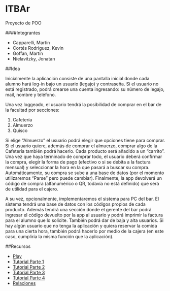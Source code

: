 # ITBAr

Proyecto de POO

####Integrantes

* Capparelli, Martin
* Cortés Rodríguez, Kevin 
* Goffan, Martín
* Nielavitzky, Jonatan

##Idea

Inicialmente la aplicación consiste de una pantalla inicial donde cada alumno hará log-in bajo un usuario (legajo) y contraseña. Si el usuario no está registrado, podrá crearse una cuenta ingresando: su número de legajo, mail, nombre y teléfono.

Una vez loggeado, el usuario tendrá la posibilidad de comprar en el bar de la facultad por secciones:

1. Cafetería
2. Almuerzo
3. Quisco

Si elige “Almuerzo” el usuario podrá elegir que opciones tiene para comprar. Si el usuario quiere, además de comprar el almuerzo, comprar algo de la Cafetería también 
podrá hacerlo. Cada producto será añadido a un “carrito”. Una vez que haya terminado de comprar todo, el usuario deberá confirmar la compra, elegir la forma de pago (efectivo o si se debita a la factura mensual) y seleccionar la hora en la que pasará a buscar su compra. Automáticamente, su compra se sube a una base de datos (por el momento utilizaremos 
“Parse” pero puede cambiar). Finalmente, la app devolverá un código de compra (alfanumérico o QR, todavía no está definido) que será de utilidad para el cajero.

A su vez, opcionalmente, implementaremos el sistema para PC del bar. El sistema tendrá una base de datos con los códigos propios de cada producto. Además tendrá una sección donde el gerente del bar podrá ingresar el código devuelto por la app al usuario y podrá imprimir la factura para el alumno que lo solicite. También podrá dar de baja y alta usuarios. Si hay algún usuario que no tenga la aplicación y quiera reservar la comida para una cierta hora, también podrá hacerlo por medio de la cajera (en este caso, cumpliría la misma función que la aplicación).

##Recursos

* [Play](https://www.playframework.com/)
* [Tutorial Parte 1](https://www.playframework.com/documentation/2.1.1/JavaGuide2)
* [Tutorial Parte 2](https://www.playframework.com/documentation/2.1.1/JavaGuide4)
* [Tutorial Parte 3](https://www.playframework.com/documentation/2.1.1/JavaGuide5)
* [Tutorial Parte 4](https://www.playframework.com/documentation/2.1.1/JavaGuide7)
* [Relaciones](http://stackoverflow.com/questions/21202490/ebean-query-by-onetomany-relationship)